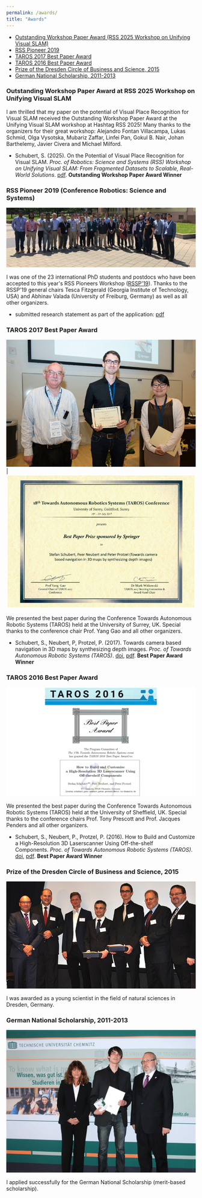 ```yaml
---
permalink: /awards/
title: "Awards"
---
```

- [Outstanding Workshop Paper Award (RSS 2025 Workshop on Unifying Visual SLAM)](https://stschubert.github.io/awards/#outstanding-workshop-paper-award-at-rss-2025-workshop-on-unifying-visual-slam)
- [RSS Pioneer 2019](https://stschubert.github.io/awards/#rss-pioneer-2019-conference-robotics-science-and-systems)
- [TAROS 2017 Best Paper Award](https://stschubert.github.io/awards/#taros-2017-best-paper-award)
- [TAROS 2016 Best Paper Award](https://stschubert.github.io/awards/#taros-2016-best-paper-award)
- [Prize of the Dresden Circle of Business and Science, 2015](https://stschubert.github.io/awards/#prize-of-the-dresden-circle-of-business-and-science-2015)
- [German National Scholarship, 2011-2013](https://stschubert.github.io/awards/#german-national-scholarship-2011-2013)

### Outstanding Workshop Paper Award at RSS 2025 Workshop on Unifying Visual SLAM
I am thrilled that my paper on the potential of Visual Place Recognition for Visual SLAM received the Outstanding Workshop Paper Award at the Unifying Visual SLAM workshop at Hashtag RSS 2025! Many thanks to the organizers for their great workshop: Alejandro Fontan Villacampa, Lukas Schmid, Olga Vysotska, Mubariz Zaffar, Linfei Pan, Gokul B. Nair, Johan Barthelemy, Javier Civera and Michael Milford.
- Schubert, S. (2025). On the Potential of Visual Place Recognition for Visual SLAM. _Proc. of Robotics: Science and Systems (RSS) Workshop on Unifying Visual SLAM: From Fragmented Datasets to Scalable, Real-World Solutions_. [pdf](https://vslam-lab.github.io/Unifying-VSLAM-RSS25/#/features/07-accepted-papers). **Outstanding Workshop Paper Award Winner**

### RSS Pioneer 2019 (Conference Robotics: Science and Systems)
![Group photo RSS Pioneers 2019](/_images/awards/rssp19.jpg)

I was one of the 23 international PhD students and postdocs who have been accepted to this year's RSS Pioneers Workshop ([RSSP'19](https://sites.google.com/view/rsspioneers2019/participants)). Thanks to the RSSP'19 general chairs Tesca Fitzgerald (Georgia Institute of Technology, USA) and Abhinav Valada (University of Freiburg, Germany) as well as all other organizers.
- submitted research statement as part of the application: [pdf](/_pdfs/rssp19_research_statement.pdf)


### TAROS 2017 Best Paper Award

![image](/_images/awards/photo_taros17_001.jpg)  |  ![image](/_images/awards/taros2017_best_paper.jpg)

We presented the best paper during the Conference Towards Autonomous Robotic Systems (TAROS) held at the University of Surrey, UK. Special thanks to the conference chair Prof. Yang Gao and all other organizers.
- Schubert, S., Neubert, P, Protzel, P. (2017). Towards camera based navigation in 3D maps by synthesizing depth images. _Proc. of Towards Autonomous Robotic Systems (TAROS)_. [doi](https://dx.doi.org/10.1007/978-3-319-64107-2_49), [pdf](https://www.tu-chemnitz.de/etit/proaut/publications/taros17.pdf). **Best Paper Award Winner**


### TAROS 2016 Best Paper Award

![image](/_images/awards/taros2016_best_paper.png)

We presented the best paper during the Conference Towards Autonomous Robotic Systems (TAROS) held at the University of Sheffield, UK. Special thanks to the conference chairs Prof. Tony Prescott and Prof. Jacques Penders and all other organizers.
- Schubert, S., Neubert, P., Protzel, P. (2016). How to Build and Customize a High-Resolution 3D Laserscanner Using Off-the-shelf Components. _Proc. of Towards Autonomous Robotic Systems (TAROS)_. [doi](https://dx.doi.org/10.1007/978-3-319-40379-3_33), [pdf](https://www.tu-chemnitz.de/etit/proaut/publications/taros16.pdf). **Best Paper Award Winner**


### Prize of the Dresden Circle of Business and Science, 2015

![image](/_images/awards/prize_dresden_circle_of_business_and_science.jpg "(left to right: Michael von Bronk (Dresden Circle of Business and Science), Prof. Dr. Michael Ruck (TU Dresden), Dr. Andreas Handschuh (TU Bergakademie Freiberg), Dr.-Ing. Stefan Schafföner (Prize Winner, TU Bergakademie Freiberg), M.Sc. Stefan Schubert (Prize Winner, TU Chemnitz), Prof. Dr. Peter Protzel (TU Chemnitz), Prof. Dr. Endrik Wilhelm (Dresden Circle of Business and Science))")

I was awarded as a young scientist in the field of natural sciences in Dresden, Germany.


### German National Scholarship, 2011-2013

![image](/_images/awards/deutschlandstipendium.jpg)

I applied successfully for the German National Scholarship (merit-based scholarship).
